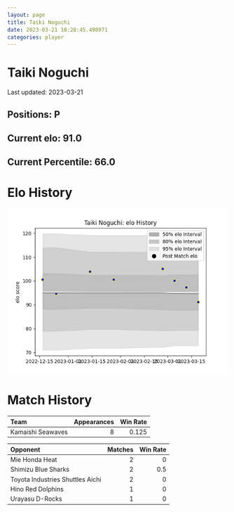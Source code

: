 ```yaml
---  
layout: page  
title: Taiki Noguchi  
date: 2023-03-21 18:28:45.498971  
categories: player  
---
```

# Taiki Noguchi


Last updated: 2023-03-21
## Positions: P

## Current elo: 91.0

## Current Percentile: 66.0

# Elo History


![elo history](history_TaikiNoguchi.png)
# Match History


| Team              |   Appearances |   Win Rate |
|:------------------|--------------:|-----------:|
| Kamaishi Seawaves |             8 |      0.125 |

| Opponent                         |   Matches |   Win Rate |
|:---------------------------------|----------:|-----------:|
| Mie Honda Heat                   |         2 |        0   |
| Shimizu Blue Sharks              |         2 |        0.5 |
| Toyota Industries Shuttles Aichi |         2 |        0   |
| Hino Red Dolphins                |         1 |        0   |
| Urayasu D-Rocks                  |         1 |        0   |